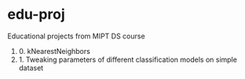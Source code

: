 # edu-proj
Educational projects from MIPT DS course 
<ol>
  <li>0. kNearestNeighbors </li>
  <li>1. Tweaking parameters of different classification models on simple dataset</li>
</ol>


